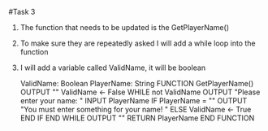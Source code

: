 #Task 3

1. The function that needs to be updated is the GetPlayerName()
2. To make sure they are repeatedly asked I will add a while loop into the function
3. I will add a variable called ValidName, it will be boolean

	ValidName: Boolean
	PlayerName: String
	FUNCTION GetPlayerName()
		OUTPUT ""
		ValidName <- False
		WHILE not ValidName
			OUTPUT "Please enter your name: "
			INPUT PlayerName
			IF PlayerName = ""
				OUTPUT "You must enter something for your name! "
			ELSE
				ValidName <- True
			END IF
		END WHILE
		OUTPUT ""
		RETURN PlayerName
	END FUNCTION
	